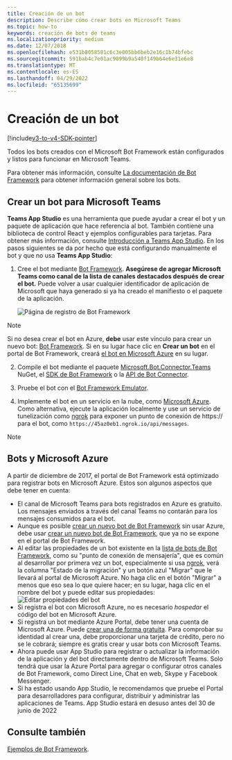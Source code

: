 ```yaml
---
title: Creación de un bot
description: Describe cómo crear bots en Microsoft Teams
ms.topic: how-to
keywords: creación de bots de teams
ms.localizationpriority: medium
ms.date: 12/07/2018
ms.openlocfilehash: e531b8058581c6c3e005bb6beb2e16c1b74bfebc
ms.sourcegitcommit: 591bab4c7e01ac9099b9a540f149b64e6e31e6e8
ms.translationtype: MT
ms.contentlocale: es-ES
ms.lasthandoff: 04/29/2022
ms.locfileid: "65135699"
---
```

# <a name="create-a-bot"></a>Creación de un bot

[!include[v3-to-v4-SDK-pointer](~/includes/v3-to-v4-pointer-bots.md)]

Todos los bots creados con el Microsoft Bot Framework están configurados y listos para funcionar en Microsoft Teams.

Para obtener más información, consulte [La documentación de Bot Framework](/azure/bot-service/?view=azure-bot-service-3.0&preserve-view=true) para obtener información general sobre los bots.

## <a name="create-a-bot-for-microsoft-teams"></a>Crear un bot para Microsoft Teams

**Teams App Studio** es una herramienta que puede ayudar a crear el bot y un paquete de aplicación que hace referencia al bot. También contiene una biblioteca de control React y ejemplos configurables para tarjetas. Para obtener más información, consulte [Introducción a Teams App Studio](~/concepts/build-and-test/app-studio-overview.md). En los pasos siguientes se da por hecho que está configurando manualmente el bot y que no usa **Teams App Studio**:

1. Cree el bot mediante [Bot Framework](https://dev.botframework.com/bots/new). **Asegúrese de agregar Microsoft Teams como canal de la lista de canales destacados después de crear el bot.** Puede volver a usar cualquier identificador de aplicación de Microsoft que haya generado si ya ha creado el manifiesto o el paquete de la aplicación.

   ![Página de registro de Bot Framework](~/assets/images/bots/bfregister.png)

> [!NOTE]
> Si no desea crear el bot en Azure, **debe** usar este vínculo para crear un nuevo bot: [Bot Framework](https://dev.botframework.com/bots/new). Si en su lugar hace clic en **Crear un bot** en el portal de Bot Framework, creará [el bot en Microsoft Azure](#bots-and-microsoft-azure) en su lugar.

2. Compile el bot mediante el paquete [Microsoft.Bot.Connector.Teams](https://www.nuget.org/packages/Microsoft.Bot.Connector.Teams) NuGet, el [SDK de Bot Framework](https://github.com/microsoft/botframework-sdk) o la [API de Bot Connector](/bot-framework/rest-api/bot-framework-rest-connector-api-reference).

3. Pruebe el bot con el [Bot Framework Emulator](/bot-framework/debug-bots-emulator).

4. Implemente el bot en un servicio en la nube, como [Microsoft Azure](https://azure.microsoft.com/). Como alternativa, ejecute la aplicación localmente y use un servicio de tunelización como [ngrok](https://ngrok.com) para exponer un punto de conexión de https:// para el bot, como `https://45az0eb1.ngrok.io/api/messages`.

> [!NOTE]
>
> ## <a name="bots-and-microsoft-azure"></a>Bots y Microsoft Azure
>
> A partir de diciembre de 2017, el portal de Bot Framework está optimizado para registrar bots en Microsoft Azure. Estos son algunos aspectos que debe tener en cuenta:
>
> * El canal de Microsoft Teams para bots registrados en Azure es gratuito. Los mensajes enviados a través del canal Teams no contarán para los mensajes consumidos para el bot.
> * Aunque es posible [crear un nuevo bot de Bot Framework](https://dev.botframework.com/bots/new) sin usar Azure, debe usar [crear un nuevo bot de Bot Framework](https://dev.botframework.com/bots/new), que ya no se expone en el portal de Bot Framework.
> * Al editar las propiedades de un bot existente en la [lista de bots de Bot Framework](https://dev.botframework.com/bots), como su "punto de conexión de mensajería", que es común al desarrollar por primera vez un bot, especialmente si usa [ngrok](https://ngrok.com), verá la columna "Estado de la migración" y un botón azul "Migrar" que le llevará al portal de Microsoft Azure. No haga clic en el botón "Migrar" a menos que eso sea lo que quiere hacer; en su lugar, haga clic en el nombre del bot y puede editar sus propiedades:</br>
   ![Editar propiedades del bot](~/assets/images/bots/bf-migrate-bot-to-azure.png)
> * Si registra el bot con Microsoft Azure, no es necesario *hospedar* el código del bot en Microsoft Azure.
> * Si registra un bot mediante Azure Portal, debe tener una cuenta de Microsoft Azure. Puede [crear una de forma gratuita](https://azure.microsoft.com/free/). Para comprobar su identidad al crear una, debe proporcionar una tarjeta de crédito, pero no se le cobrará; siempre es gratis crear y usar bots con Microsoft Teams.
> * Ahora puede usar App Studio para registrar o actualizar la información de la aplicación y del bot directamente dentro de Microsoft Teams. Solo tendrá que usar la Azure Portal para agregar o configurar otros canales de Bot Framework, como Direct Line, Chat en web, Skype y Facebook Messenger.
>* Si ha estado usando App Studio, le recomendamos que pruebe el Portal para desarrolladores para configurar, distribuir y administrar las aplicaciones de Teams. App Studio estará en desuso antes del 30 de junio de 2022

## <a name="see-also"></a>Consulte también

[Ejemplos de Bot Framework](https://github.com/Microsoft/BotBuilder-Samples/blob/master/README.md).
